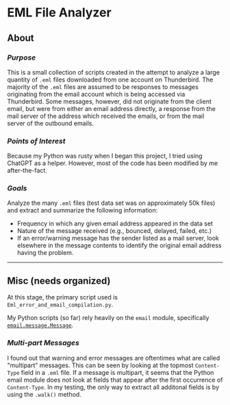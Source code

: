# EML File Analyzer

## About
### _Purpose_
This is a small collection of scripts created in the attempt to analyze a large quantity of `.eml` files downloaded from one account on Thunderbird.
The majority of the `.eml` files are assumed to be responses to messages originating from the email account which is being accessed via Thunderbird.
Some messages, however, did not originate from the client email, but were from either an email address directly, a response from the mail server of the address which received the emails,
or from the mail server of the outbound emails.

### _Points of Interest_
Because my Python was rusty when I began this project, I tried using ChatGPT as a helper. However, most of the code has been modified by me after-the-fact.

### _Goals_
Analyze the many `.eml` files (test data set was on approximately 50k files) and extract and summarize the following information:
- Frequency in which any given email address appeared in the data set
- Nature of the message received (e.g., bounced, delayed, failed, etc.)
- If an error/warning message has the sender listed as a mail server, look elsewhere in the message contents to identify the original email address having the problem.

---

## Misc (needs organized)
At this stage, the primary script used is `Eml_error_and_email_compilation.py`.

My Python scripts (so far) rely heavily on the `email` module, specifically [`email.message.Message`](https://docs.python.org/3/library/email.compat32-message.html).

### _Multi-part Messages_
I found out that warning and error messages are oftentimes what are called "multipart" messages. This can be seen by looking at
the topmost `Content-Type` field in a `.eml` file. If a message is multipart, it seems that the Python email module does not look
at fields that appear after the first occurrence of `Content-Type`. In my testing, the only way to extract all additonal fields is by using
the `.walk()` method.
